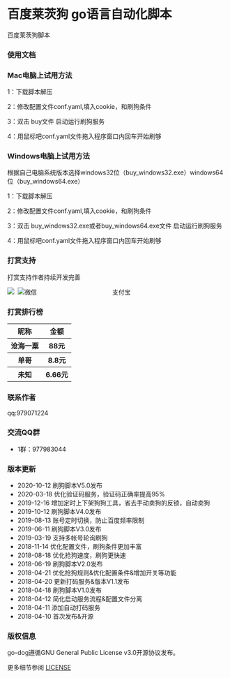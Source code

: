 # 百度莱茨狗 go语言自动化脚本

<p>百度莱茨狗脚本</p>

### 使用文档
<h3>Mac电脑上试用方法</h3>
<p>1：下载脚本解压</p>
<p>2：修改配置文件conf.yaml,填入cookie，和刷狗条件</p>
<p>3：双击 buy文件 启动运行刷狗服务</p>
<p>4：用鼠标吧conf.yaml文件拖入程序窗口内回车开始刷够</p>
<h3>Windows电脑上试用方法</h3>
<p>根据自己电脑系统版本选择windows32位（buy_windows32.exe）windows64位（buy_windows64.exe）</p>
<p>1：下载脚本解压</p>
<p>2：修改配置文件conf.yaml,填入cookie，和刷狗条件</p>
<p>3：双击 buy_windows32.exe或者buy_windows64.exe文件 启动运行刷狗服务</p>
<p>4：用鼠标吧conf.yaml文件拖入程序窗口内回车开始刷够</p>

### 打赏支持
<p>打赏支持作者持续开发完善</p>
微信&nbsp;&nbsp;&nbsp;&nbsp;&nbsp;
&nbsp;&nbsp;&nbsp;&nbsp;&nbsp;
&nbsp;&nbsp;&nbsp;&nbsp;&nbsp;
&nbsp;&nbsp;&nbsp;&nbsp;&nbsp;
&nbsp;&nbsp;&nbsp;&nbsp;&nbsp;
&nbsp;&nbsp;&nbsp;&nbsp;&nbsp;
&nbsp;&nbsp;&nbsp;&nbsp;&nbsp;
&nbsp;&nbsp;支付宝
<div style="float:left;">
    <img src="img/wPay.jpg" />&nbsp;
    <img src="img/zPay.jpg" />
</div>

### 打赏排行榜
<table width="350px">
        <tr>
            <th>昵称</th>
            <th>金额</th>
        </tr>
        <tr>
            <th>沧海一粟</th>
            <th>88元</th>
        </tr>
        <tr>
            <th>单哥</th>
            <th>8.8元</th>
        </tr>
        <tr>
            <th>未知</th>
            <th>6.66元</th>
        </tr>
    </table>

### 联系作者
<p>qq:979071224</p>

### 交流QQ群

* 1群：977983044


### 版本更新
* 2020-10-12 刷狗脚本V5.0发布
* 2020-03-18 优化验证码服务，验证码正确率提高95%
* 2019-12-16 增加定时上下架狗狗工具，省去手动卖狗的反锁，自动卖狗
* 2019-10-12 刷狗脚本V4.0发布
* 2019-08-13 账号定时切换，防止百度频率限制
* 2019-06-11 刷狗脚本V3.0发布
* 2019-03-19 支持多帐号轮询刷狗
* 2018-11-14 优化配置文件，刷狗条件更加丰富
* 2018-08-18 优化抢狗速度，刷狗更快速
* 2018-06-19 刷狗脚本V2.0发布
* 2018-04-21 优化抢狗规则&优化配置条件&增加开关等功能
* 2018-04-20 更新打码服务&版本V1.1发布
* 2018-04-18 刷狗脚本V1.0发布
* 2018-04-12 简化启动服务流程&配置文件分离
* 2018-04-11 添加自动打码服务
* 2018-04-10 首次发布&开源

### 版权信息

go-dog遵循GNU General Public License v3.0开源协议发布。

更多细节参阅 [LICENSE](LICENSE)